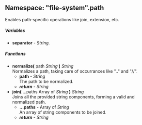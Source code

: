 ﻿## Namespace: "file-system".path
Enables path-specific operations like join, extension, etc.

##### Variables
 - **separator** - _String_.

##### Functions
 - **normalize(** path _String_ **)** _String_  
     Normalizes a path, taking care of occurrances like ".." and "//".
   - **path** - _String_  
     The path to be normalized.
   - _**return**_ - _String_
 - **join(** ...paths Array of _String_ **)** _String_  
     Joins all the provided string components, forming a valid and normalized path.
   - **...paths** - Array of _String_  
     An array of string components to be joined.
   - _**return**_ - _String_